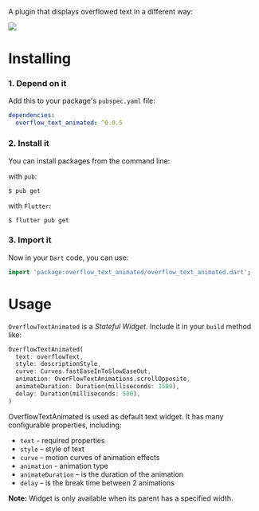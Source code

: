 A plugin that displays overflowed text in a different way:

<p><img src="https://github.com/sil-main-coo/overflow_text_animated/blob/main/display/example.gif?raw=true"/></p>

# Installing

### 1. Depend on it

Add this to your package's `pubspec.yaml` file:

```yaml
dependencies:
  overflow_text_animated: ^0.0.5
```

### 2. Install it

You can install packages from the command line:

with `pub`:

```
$ pub get
```

with `Flutter`:

```
$ flutter pub get
```

### 3. Import it

Now in your `Dart` code, you can use:

```dart
import 'package:overflow_text_animated/overflow_text_animated.dart';
```

# Usage

`OverflowTextAnimated` is a _Stateful Widget_.
Include it in your `build` method like:

```dart
OverflowTextAnimated(
  text: overflowText,
  style: descriptionStyle,
  curve: Curves.fastEaseInToSlowEaseOut,
  animation: OverFlowTextAnimations.scrollOpposite,
  animateDuration: Duration(milliseconds: 1500),
  delay: Duration(milliseconds: 500),
)
```

OverflowTextAnimated is used as default text widget. It has many configurable properties, including:

- `text` - required properties
- `style` – style of text
- `curve` – motion curves of animation effects
- `animation` - animation type
- `animateDuration` – is the duration of the animation
- `delay` – is the break time between 2 animations

**Note:** Widget is only available when its parent has a specified width.